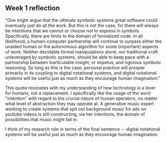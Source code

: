 ## Week 1 reflection

"One might argue that the ultimate symbolic systems great software could eventually just
do all the work. But this is not the case, for there will always be intentions that we
cannot or choose not to express in symbols. Specifically, there are limits to the domain
of formalized code. In all likelihood, a human-computer partnership will continue to
surpass either the unaided human or the autonomous algorithm for some (important)
aspects of work. Neither decidable formal manipulations alone, nor traditional craft
unleveraged by symbolic systems, should be able to keep pace with a partnership
between inarticulable insight, or impetus, and rigorous symbolic reasoning. So long as
this is the case, personal practice will prosper primarily in its coupling to digital
notational systems, and digital notational systems will be useful just as much as they
encourage human imagination."

This quote resonates with my understanding of how technology is a lever for humans, not a replacement. I specifically like the usage of the word "intention" with regard to the crucial nature of human operators, no matter what level of abstraction they may operate at. A generative music expert working to create systems that spit out background music for ads on youtube videos is still constructing, via her intentions, the domain of possibilities that music might fall in.

I think of my research role in terms of the final sentence -- digital notational systems will be useful just as much as they encourage human imagination.
